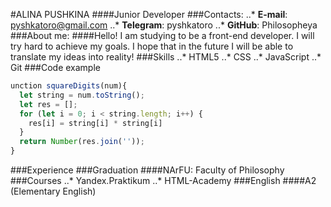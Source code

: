 #ALINA PUSHKINA
####Junior Developer
###Contacts:
..* **E-mail**: pyshkatoro@gmail.com
..* **Telegram**: pyshkatoro
..* **GitHub**: Philosopheya
###About me:
####Hello! I am studying to be a front-end developer. I will try hard to achieve my goals. I hope that in the future I will be able to translate my ideas into reality!
###Skills
..* HTML5
..* CSS
..* JavaScript
..* Git
###Code example
```javascript
unction squareDigits(num){
  let string = num.toString();
  let res = [];
  for (let i = 0; i < string.length; i++) {
    res[i] = string[i] * string[i]
  }
  return Number(res.join(''));
}
```
###Experience
###Graduation
####NArFU: Faculty of Philosophy
###Courses
..* Yandex.Praktikum
..* HTML-Academy
###English
####A2 (Elementary English)
